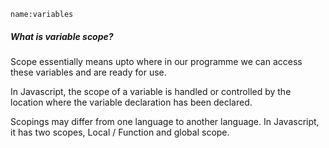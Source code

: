 ```ngMeta
name:variables
```
##### What is variable scope?

Scope essentially means upto where in our programme we can access these variables and are ready for use.


In Javascript, the scope of a variable is handled or controlled by the location where the variable declaration has been declared.



Scopings may differ from one language to another language. In Javascript, it has two scopes,
Local / Function and global scope.
